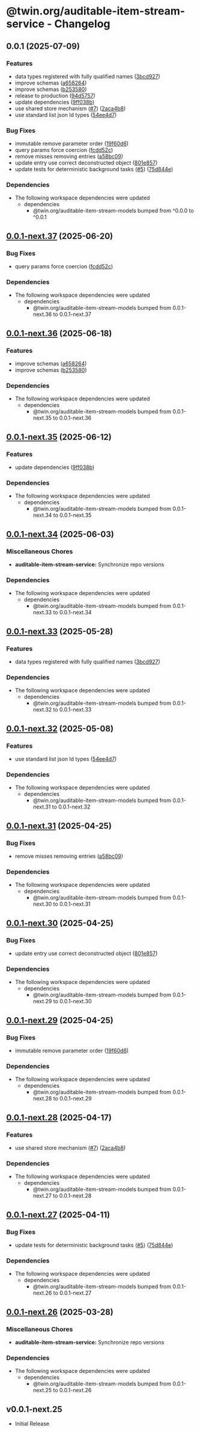 # @twin.org/auditable-item-stream-service - Changelog

## 0.0.1 (2025-07-09)


### Features

* data types registered with fully qualified names ([3bcd927](https://github.com/twinfoundation/auditable-item-stream/commit/3bcd92788bfe4976bc88caf230501f5bbf8637f9))
* improve schemas ([a658264](https://github.com/twinfoundation/auditable-item-stream/commit/a65826423f57ca18d9de44e7e75cb06ab9dd12cb))
* improve schemas ([b253580](https://github.com/twinfoundation/auditable-item-stream/commit/b2535806321f39c7c02db0e04f65fb04c0595dd0))
* release to production ([94d5757](https://github.com/twinfoundation/auditable-item-stream/commit/94d5757ff28b5462564f4ded56c8a3db781f2901))
* update dependencies ([9ff038b](https://github.com/twinfoundation/auditable-item-stream/commit/9ff038b7e76e9fb586be4f2321231f04258ef794))
* use shared store mechanism ([#7](https://github.com/twinfoundation/auditable-item-stream/issues/7)) ([2aca4b8](https://github.com/twinfoundation/auditable-item-stream/commit/2aca4b85b0102f91c90619f02b116541786cf539))
* use standard list json ld types ([54ee4d7](https://github.com/twinfoundation/auditable-item-stream/commit/54ee4d78c42cfd39745ee7d93903334c398ec8c8))


### Bug Fixes

* immutable remove parameter order ([19f60d6](https://github.com/twinfoundation/auditable-item-stream/commit/19f60d6c7b9f926694e91f4fbf348a4a4eb34c5a))
* query params force coercion ([fcdd52c](https://github.com/twinfoundation/auditable-item-stream/commit/fcdd52cf8262a3bc19f6e7e9e6ef145890a9c8aa))
* remove misses removing entries ([a58bc09](https://github.com/twinfoundation/auditable-item-stream/commit/a58bc0943ea6e77ca7c854b2f41cfaba3fb9b10b))
* update entry use correct deconstructed object ([801e857](https://github.com/twinfoundation/auditable-item-stream/commit/801e857d71289672b9c6010f302b33c9d8ea9860))
* update tests for deterministic background tasks ([#5](https://github.com/twinfoundation/auditable-item-stream/issues/5)) ([75d844e](https://github.com/twinfoundation/auditable-item-stream/commit/75d844eb98d0af63a089105379f9859def47e92a))


### Dependencies

* The following workspace dependencies were updated
  * dependencies
    * @twin.org/auditable-item-stream-models bumped from ^0.0.0 to ^0.0.1

## [0.0.1-next.37](https://github.com/twinfoundation/auditable-item-stream/compare/auditable-item-stream-service-v0.0.1-next.36...auditable-item-stream-service-v0.0.1-next.37) (2025-06-20)


### Bug Fixes

* query params force coercion ([fcdd52c](https://github.com/twinfoundation/auditable-item-stream/commit/fcdd52cf8262a3bc19f6e7e9e6ef145890a9c8aa))


### Dependencies

* The following workspace dependencies were updated
  * dependencies
    * @twin.org/auditable-item-stream-models bumped from 0.0.1-next.36 to 0.0.1-next.37

## [0.0.1-next.36](https://github.com/twinfoundation/auditable-item-stream/compare/auditable-item-stream-service-v0.0.1-next.35...auditable-item-stream-service-v0.0.1-next.36) (2025-06-18)


### Features

* improve schemas ([a658264](https://github.com/twinfoundation/auditable-item-stream/commit/a65826423f57ca18d9de44e7e75cb06ab9dd12cb))
* improve schemas ([b253580](https://github.com/twinfoundation/auditable-item-stream/commit/b2535806321f39c7c02db0e04f65fb04c0595dd0))


### Dependencies

* The following workspace dependencies were updated
  * dependencies
    * @twin.org/auditable-item-stream-models bumped from 0.0.1-next.35 to 0.0.1-next.36

## [0.0.1-next.35](https://github.com/twinfoundation/auditable-item-stream/compare/auditable-item-stream-service-v0.0.1-next.34...auditable-item-stream-service-v0.0.1-next.35) (2025-06-12)


### Features

* update dependencies ([9ff038b](https://github.com/twinfoundation/auditable-item-stream/commit/9ff038b7e76e9fb586be4f2321231f04258ef794))


### Dependencies

* The following workspace dependencies were updated
  * dependencies
    * @twin.org/auditable-item-stream-models bumped from 0.0.1-next.34 to 0.0.1-next.35

## [0.0.1-next.34](https://github.com/twinfoundation/auditable-item-stream/compare/auditable-item-stream-service-v0.0.1-next.33...auditable-item-stream-service-v0.0.1-next.34) (2025-06-03)


### Miscellaneous Chores

* **auditable-item-stream-service:** Synchronize repo versions


### Dependencies

* The following workspace dependencies were updated
  * dependencies
    * @twin.org/auditable-item-stream-models bumped from 0.0.1-next.33 to 0.0.1-next.34

## [0.0.1-next.33](https://github.com/twinfoundation/auditable-item-stream/compare/auditable-item-stream-service-v0.0.1-next.32...auditable-item-stream-service-v0.0.1-next.33) (2025-05-28)


### Features

* data types registered with fully qualified names ([3bcd927](https://github.com/twinfoundation/auditable-item-stream/commit/3bcd92788bfe4976bc88caf230501f5bbf8637f9))


### Dependencies

* The following workspace dependencies were updated
  * dependencies
    * @twin.org/auditable-item-stream-models bumped from 0.0.1-next.32 to 0.0.1-next.33

## [0.0.1-next.32](https://github.com/twinfoundation/auditable-item-stream/compare/auditable-item-stream-service-v0.0.1-next.31...auditable-item-stream-service-v0.0.1-next.32) (2025-05-08)


### Features

* use standard list json ld types ([54ee4d7](https://github.com/twinfoundation/auditable-item-stream/commit/54ee4d78c42cfd39745ee7d93903334c398ec8c8))


### Dependencies

* The following workspace dependencies were updated
  * dependencies
    * @twin.org/auditable-item-stream-models bumped from 0.0.1-next.31 to 0.0.1-next.32

## [0.0.1-next.31](https://github.com/twinfoundation/auditable-item-stream/compare/auditable-item-stream-service-v0.0.1-next.30...auditable-item-stream-service-v0.0.1-next.31) (2025-04-25)


### Bug Fixes

* remove misses removing entries ([a58bc09](https://github.com/twinfoundation/auditable-item-stream/commit/a58bc0943ea6e77ca7c854b2f41cfaba3fb9b10b))


### Dependencies

* The following workspace dependencies were updated
  * dependencies
    * @twin.org/auditable-item-stream-models bumped from 0.0.1-next.30 to 0.0.1-next.31

## [0.0.1-next.30](https://github.com/twinfoundation/auditable-item-stream/compare/auditable-item-stream-service-v0.0.1-next.29...auditable-item-stream-service-v0.0.1-next.30) (2025-04-25)


### Bug Fixes

* update entry use correct deconstructed object ([801e857](https://github.com/twinfoundation/auditable-item-stream/commit/801e857d71289672b9c6010f302b33c9d8ea9860))


### Dependencies

* The following workspace dependencies were updated
  * dependencies
    * @twin.org/auditable-item-stream-models bumped from 0.0.1-next.29 to 0.0.1-next.30

## [0.0.1-next.29](https://github.com/twinfoundation/auditable-item-stream/compare/auditable-item-stream-service-v0.0.1-next.28...auditable-item-stream-service-v0.0.1-next.29) (2025-04-25)


### Bug Fixes

* immutable remove parameter order ([19f60d6](https://github.com/twinfoundation/auditable-item-stream/commit/19f60d6c7b9f926694e91f4fbf348a4a4eb34c5a))


### Dependencies

* The following workspace dependencies were updated
  * dependencies
    * @twin.org/auditable-item-stream-models bumped from 0.0.1-next.28 to 0.0.1-next.29

## [0.0.1-next.28](https://github.com/twinfoundation/auditable-item-stream/compare/auditable-item-stream-service-v0.0.1-next.27...auditable-item-stream-service-v0.0.1-next.28) (2025-04-17)


### Features

* use shared store mechanism ([#7](https://github.com/twinfoundation/auditable-item-stream/issues/7)) ([2aca4b8](https://github.com/twinfoundation/auditable-item-stream/commit/2aca4b85b0102f91c90619f02b116541786cf539))


### Dependencies

* The following workspace dependencies were updated
  * dependencies
    * @twin.org/auditable-item-stream-models bumped from 0.0.1-next.27 to 0.0.1-next.28

## [0.0.1-next.27](https://github.com/twinfoundation/auditable-item-stream/compare/auditable-item-stream-service-v0.0.1-next.26...auditable-item-stream-service-v0.0.1-next.27) (2025-04-11)


### Bug Fixes

* update tests for deterministic background tasks ([#5](https://github.com/twinfoundation/auditable-item-stream/issues/5)) ([75d844e](https://github.com/twinfoundation/auditable-item-stream/commit/75d844eb98d0af63a089105379f9859def47e92a))


### Dependencies

* The following workspace dependencies were updated
  * dependencies
    * @twin.org/auditable-item-stream-models bumped from 0.0.1-next.26 to 0.0.1-next.27

## [0.0.1-next.26](https://github.com/twinfoundation/auditable-item-stream/compare/auditable-item-stream-service-v0.0.1-next.25...auditable-item-stream-service-v0.0.1-next.26) (2025-03-28)


### Miscellaneous Chores

* **auditable-item-stream-service:** Synchronize repo versions


### Dependencies

* The following workspace dependencies were updated
  * dependencies
    * @twin.org/auditable-item-stream-models bumped from 0.0.1-next.25 to 0.0.1-next.26

## v0.0.1-next.25

- Initial Release
